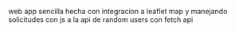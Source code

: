 web app sencilla hecha con integracion a leaflet map y manejando solicitudes con js a la api de random users con fetch api 
